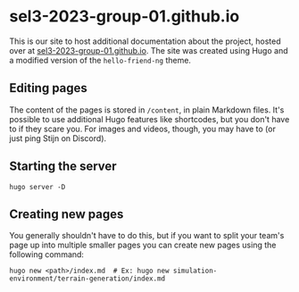 # sel3-2023-group-01.github.io

This is our site to host additional documentation about the project, hosted over at [sel3-2023-group-01.github.io](https://sel3-2023-group-01.github.io/). The site was created using Hugo and a modified version of the `hello-friend-ng` theme.

## Editing pages

The content of the pages is stored in `/content`, in plain Markdown files. It's possible to use additional Hugo features like shortcodes, but you don't have to if they scare you. For images and videos, though, you may have to (or just ping Stijn on Discord).

## Starting the server

```shell
hugo server -D
```

## Creating new pages

You generally shouldn't have to do this, but if you want to split your team's page up into multiple smaller pages you can create new pages using the following command:

```shell
hugo new <path>/index.md  # Ex: hugo new simulation-environment/terrain-generation/index.md
```
